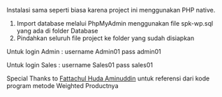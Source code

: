 Instalasi sama seperti biasa karena project ini menggunakan PHP native.
1. Import database melalui PhpMyAdmin menggunakan file spk-wp.sql yang ada di folder Database
2. Pindahkan seluruh file project ke folder yang sudah disiapkan

Untuk login Admin :
username Admin01
pass admin01

Untuk login Sales :
username Sales01
pass sales01

Special Thanks to [Fattachul Huda Aminuddin](https://youtu.be/sOLi7w3J65A?si=-pJUC4uY04_R4455) untuk referensi dari kode program metode Weighted Productnya
